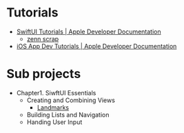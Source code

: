 # Tutorials

- [SwiftUI Tutorials | Apple Developer Documentation](https://developer.apple.com/tutorials/app-dev-training)
  - [zenn scrap](https://zenn.dev/hiroto_ohira/scraps/f6e629443ae6c2)
- [iOS App Dev Tutorials | Apple Developer Documentation](https://developer.apple.com/tutorials/app-dev-training)

# Sub projects

- Chapter1. SiwftUI Essentials
  - Creating and Combining Views 
    - [Landmarks](https://github.com/HirotoOhria/ios-app-tutorial-Landmarks)
  - Building Lists and Navigation 
  - Handing User Input

